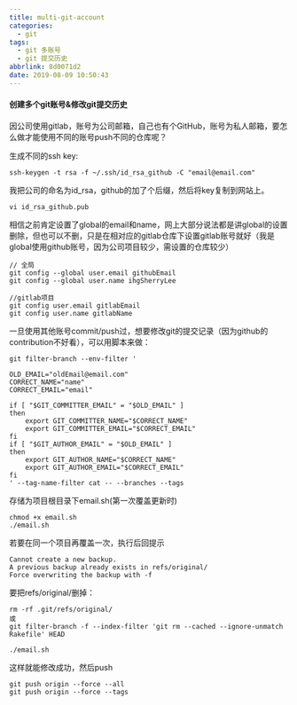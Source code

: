 ```yaml
---
title: multi-git-account
categories:
  - git
tags:
  - git 多账号
  - git 提交历史
abbrlink: 8d0071d2
date: 2019-08-09 10:50:43
---
```


#### 创建多个git账号&修改git提交历史

因公司使用gitlab，账号为公司邮箱，自己也有个GitHub，账号为私人邮箱，要怎么做才能使用不同的账号push不同的仓库呢？

生成不同的ssh key:

```
ssh-keygen -t rsa -f ~/.ssh/id_rsa_github -C "email@email.com"
```

我把公司的命名为id_rsa，github的加了个后缀，然后将key复制到网站上。

```
vi id_rsa_github.pub
```

相信之前肯定设置了global的email和name，网上大部分说法都是讲global的设置删除，但也可以不删，只是在相对应的gitlab仓库下设置gitlab账号就好（我是global使用github账号，因为公司项目较少，需设置的仓库较少）

```
// 全局
git config --global user.email githubEmail
git config --global user.name ihgSherryLee

//gitlab项目
git config user.email gitlabEmail
git config user.name gitlabName
```

一旦使用其他账号commit/push过，想要修改git的提交记录（因为github的contribution不好看），可以用脚本来做：

```
git filter-branch --env-filter '

OLD_EMAIL="oldEmail@email.com"
CORRECT_NAME="name"
CORRECT_EMAIL="email"

if [ "$GIT_COMMITTER_EMAIL" = "$OLD_EMAIL" ]
then
    export GIT_COMMITTER_NAME="$CORRECT_NAME"
    export GIT_COMMITTER_EMAIL="$CORRECT_EMAIL"
fi
if [ "$GIT_AUTHOR_EMAIL" = "$OLD_EMAIL" ]
then
    export GIT_AUTHOR_NAME="$CORRECT_NAME"
    export GIT_AUTHOR_EMAIL="$CORRECT_EMAIL"
fi
' --tag-name-filter cat -- --branches --tags
```

存储为项目根目录下email.sh(第一次覆盖更新时)

```
chmod +x email.sh 
./email.sh 
```

若要在同一个项目再覆盖一次，执行后回提示

```
Cannot create a new backup.
A previous backup already exists in refs/original/
Force overwriting the backup with -f
```

要把refs/original/删掉：

```
rm -rf .git/refs/original/
或
git filter-branch -f --index-filter 'git rm --cached --ignore-unmatch Rakefile' HEAD

./email.sh 
```

这样就能修改成功，然后push

```
git push origin --force --all
git push origin --force --tags
```

